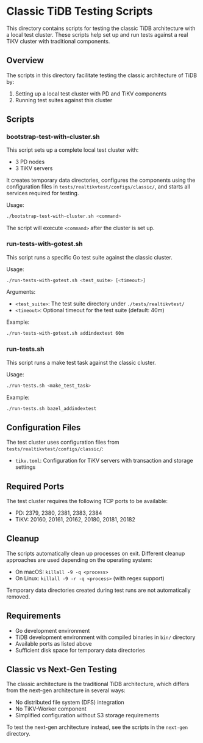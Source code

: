 # Classic TiDB Testing Scripts

This directory contains scripts for testing the classic TiDB architecture with a local test cluster. These scripts help set up and run tests against a real TiKV cluster with traditional components.

## Overview

The scripts in this directory facilitate testing the classic architecture of TiDB by:

1. Setting up a local test cluster with PD and TiKV components
2. Running test suites against this cluster

## Scripts

### bootstrap-test-with-cluster.sh

This script sets up a complete local test cluster with:
- 3 PD nodes
- 3 TiKV servers

It creates temporary data directories, configures the components using the configuration files in `tests/realtikvtest/configs/classic/`, and starts all services required for testing.

Usage:
```bash
./bootstrap-test-with-cluster.sh <command>
```

The script will execute `<command>` after the cluster is set up.

### run-tests-with-gotest.sh

This script runs a specific Go test suite against the classic cluster.

Usage:
```bash
./run-tests-with-gotest.sh <test_suite> [<timeout>]
```

Arguments:
- `<test_suite>`: The test suite directory under `./tests/realtikvtest/`
- `<timeout>`: Optional timeout for the test suite (default: 40m)

Example:
```bash
./run-tests-with-gotest.sh addindextest 60m
```

### run-tests.sh

This script runs a make test task against the classic cluster.

Usage:
```bash
./run-tests.sh <make_test_task>
```

Example:
```bash
./run-tests.sh bazel_addindextest
```

## Configuration Files

The test cluster uses configuration files from `tests/realtikvtest/configs/classic/`:

- `tikv.toml`: Configuration for TiKV servers with transaction and storage settings

## Required Ports

The test cluster requires the following TCP ports to be available:

- PD: 2379, 2380, 2381, 2383, 2384
- TiKV: 20160, 20161, 20162, 20180, 20181, 20182

## Cleanup

The scripts automatically clean up processes on exit. Different cleanup approaches are used depending on the operating system:
- On macOS: `killall -9 -q <process>`
- On Linux: `killall -9 -r -q <process>` (with regex support)

Temporary data directories created during test runs are not automatically removed.

## Requirements

- Go development environment
- TiDB development environment with compiled binaries in `bin/` directory
- Available ports as listed above
- Sufficient disk space for temporary data directories

## Classic vs Next-Gen Testing

The classic architecture is the traditional TiDB architecture, which differs from the next-gen architecture in several ways:

- No distributed file system (DFS) integration
- No TiKV-Worker component
- Simplified configuration without S3 storage requirements

To test the next-gen architecture instead, see the scripts in the `next-gen` directory.

